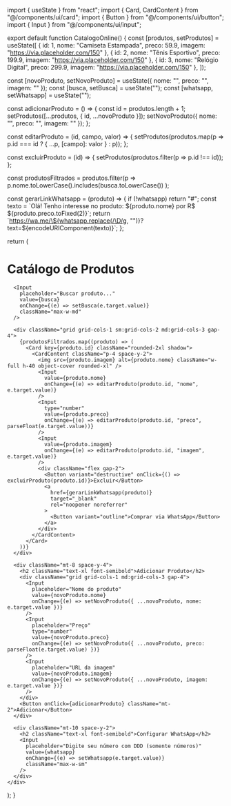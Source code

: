 import { useState } from "react";
import { Card, CardContent } from "@/components/ui/card";
import { Button } from "@/components/ui/button";
import { Input } from "@/components/ui/input";

export default function CatalogoOnline() {
  const [produtos, setProdutos] = useState([
    { id: 1, nome: "Camiseta Estampada", preco: 59.9, imagem: "https://via.placeholder.com/150" },
    { id: 2, nome: "Tênis Esportivo", preco: 199.9, imagem: "https://via.placeholder.com/150" },
    { id: 3, nome: "Relógio Digital", preco: 299.9, imagem: "https://via.placeholder.com/150" },
  ]);

  const [novoProduto, setNovoProduto] = useState({ nome: "", preco: "", imagem: "" });
  const [busca, setBusca] = useState("");
  const [whatsapp, setWhatsapp] = useState("");

  const adicionarProduto = () => {
    const id = produtos.length + 1;
    setProdutos([...produtos, { id, ...novoProduto }]);
    setNovoProduto({ nome: "", preco: "", imagem: "" });
  };

  const editarProduto = (id, campo, valor) => {
    setProdutos(produtos.map(p => p.id === id ? { ...p, [campo]: valor } : p));
  };

  const excluirProduto = (id) => {
    setProdutos(produtos.filter(p => p.id !== id));
  };

  const produtosFiltrados = produtos.filter(p =>
    p.nome.toLowerCase().includes(busca.toLowerCase())
  );

  const gerarLinkWhatsapp = (produto) => {
    if (!whatsapp) return "#";
    const texto = \`Olá! Tenho interesse no produto: \${produto.nome} por R$ \${produto.preco.toFixed(2)}\`;
    return \`https://wa.me/\${whatsapp.replace(/\D/g, "")}?text=\${encodeURIComponent(texto)}\`;
  };

  return (
    <div className="p-6 space-y-6">
      <h1 className="text-2xl font-bold">Catálogo de Produtos</h1>

      <Input
        placeholder="Buscar produto..."
        value={busca}
        onChange={(e) => setBusca(e.target.value)}
        className="max-w-md"
      />

      <div className="grid grid-cols-1 sm:grid-cols-2 md:grid-cols-3 gap-4">
        {produtosFiltrados.map((produto) => (
          <Card key={produto.id} className="rounded-2xl shadow">
            <CardContent className="p-4 space-y-2">
              <img src={produto.imagem} alt={produto.nome} className="w-full h-40 object-cover rounded-xl" />
              <Input
                value={produto.nome}
                onChange={(e) => editarProduto(produto.id, "nome", e.target.value)}
              />
              <Input
                type="number"
                value={produto.preco}
                onChange={(e) => editarProduto(produto.id, "preco", parseFloat(e.target.value))}
              />
              <Input
                value={produto.imagem}
                onChange={(e) => editarProduto(produto.id, "imagem", e.target.value)}
              />
              <div className="flex gap-2">
                <Button variant="destructive" onClick={() => excluirProduto(produto.id)}>Excluir</Button>
                <a
                  href={gerarLinkWhatsapp(produto)}
                  target="_blank"
                  rel="noopener noreferrer"
                >
                  <Button variant="outline">Comprar via WhatsApp</Button>
                </a>
              </div>
            </CardContent>
          </Card>
        ))}
      </div>

      <div className="mt-8 space-y-4">
        <h2 className="text-xl font-semibold">Adicionar Produto</h2>
        <div className="grid grid-cols-1 md:grid-cols-3 gap-4">
          <Input
            placeholder="Nome do produto"
            value={novoProduto.nome}
            onChange={(e) => setNovoProduto({ ...novoProduto, nome: e.target.value })}
          />
          <Input
            placeholder="Preço"
            type="number"
            value={novoProduto.preco}
            onChange={(e) => setNovoProduto({ ...novoProduto, preco: parseFloat(e.target.value) })}
          />
          <Input
            placeholder="URL da imagem"
            value={novoProduto.imagem}
            onChange={(e) => setNovoProduto({ ...novoProduto, imagem: e.target.value })}
          />
        </div>
        <Button onClick={adicionarProduto} className="mt-2">Adicionar</Button>
      </div>

      <div className="mt-10 space-y-2">
        <h2 className="text-xl font-semibold">Configurar WhatsApp</h2>
        <Input
          placeholder="Digite seu número com DDD (somente números)"
          value={whatsapp}
          onChange={(e) => setWhatsapp(e.target.value)}
          className="max-w-sm"
        />
      </div>
    </div>
  );
}
